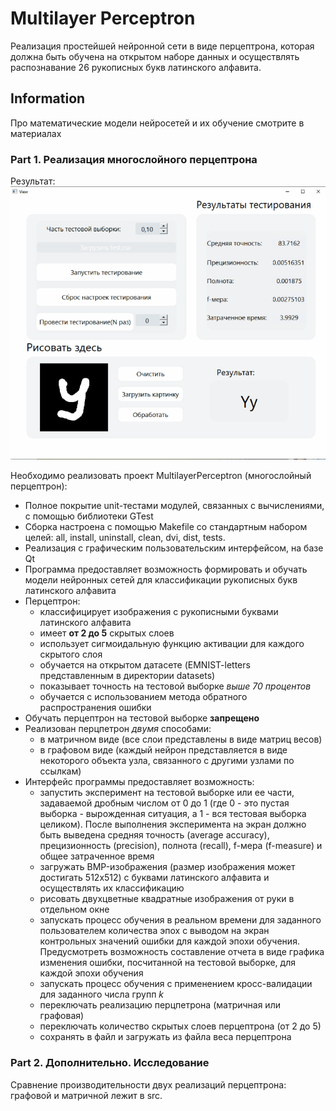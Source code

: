 # Multilayer Perceptron

Реализация простейшей нейронной сети в виде перцептрона, которая должна быть обучена на открытом наборе данных и осуществлять распознавание 26 рукописных букв латинского алфавита.

## Information
Про математические модели нейросетей и их обучение смотрите в материалах

### Part 1. Реализация многослойного перцептрона

Результат:
![result](misc/images/result.gif)

Необходимо реализовать проект MultilayerPerceptron (многослойный перцептрон):
- Полное покрытие unit-тестами модулей, связанных с вычислениями, c помощью библиотеки GTest
- Сборка настроена с помощью Makefile со стандартным набором целей: all, install, uninstall, clean, dvi, dist, tests.
- Реализация с графическим пользовательским интерфейсом, на базе Qt
- Программа предоставляет возможность формировать и обучать модели нейронных сетей для классификации рукописных букв латинского алфавита
- Перцептрон:
  - классифицирует изображения с рукописными буквами латинского алфавита
  - имеет **от 2 до 5** скрытых слоев
  - использует сигмоидальную функцию активации для каждого скрытого слоя
  - обучается на открытом датасете (EMNIST-letters представленным в директории datasets)
  - показывает точность на тестовой выборке *выше 70 процентов*
  - обучается с использованием метода обратного распространения ошибки
- Обучать перцептрон на тестовой выборке **запрещено**
- Реализован перцпетрон *двумя* способами:
  - в матричном виде (все слои представлены в виде матриц весов)
  - в графовом виде (каждый нейрон представляется в виде некоторого объекта узла, связанного с другими узлами по ссылкам)
- Интерфейс программы предоставляет возможность:
  - запустить эксперимент на тестовой выборке или ее части, задаваемой дробным числом от 0 до 1 (где 0 - это пустая выборка - вырожденная ситуация, а 1 - вся тестовая выборка целиком). После выполнения эксперимента на экран должно быть выведена средняя точность (average accuracy), прецизионность (precision), полнота (recall), f-мера (f-measure) и общее затраченное время
  - загружать BMP-изображения (размер изображения может достигать 512x512) с буквами латинского алфавита и осуществлять их классификацию
  - рисовать двухцветные квадратные изображения от руки в отдельном окне
  - запускать процесс обучения в реальном времени для заданного пользователем количества эпох с выводом на экран контрольных значений ошибки для каждой эпохи обучения. Предусмотреть возможность составление отчета в виде графика изменения ошибки, посчитанной на тестовой выборке, для каждой эпохи обучения
  - запускать процесс обучения с применением кросс-валидации для заданного числа групп _k_
  - переключать реализацию перцпетрона (матричная или графовая)
  - переключать количество скрытых слоев перцептрона (от 2 до 5)
  - сохранять в файл и загружать из файла веса перцептронa


### Part 2. Дополнительно. Исследование

Сравнение производительности двух реализаций перцептрона: графовой и матричной лежит в src.
